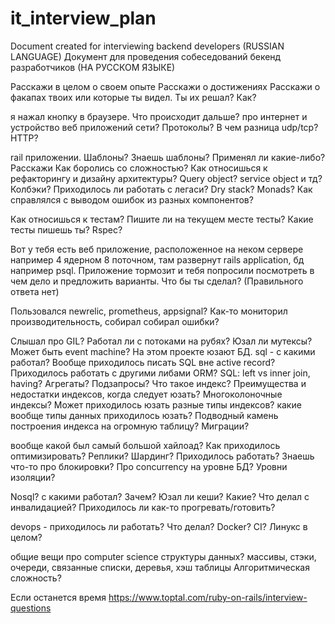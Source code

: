 # it_interview_plan
Document created for interviewing backend developers (RUSSIAN LANGUAGE)
Документ для проведения собеседований бекенд разработчиков (НА РУССКОМ ЯЗЫКЕ)

Расскажи в целом о своем опыте
Расскажи о достижениях
Расскажи о факапах твоих или которые ты видел. Ты их решал? Как?

я нажал кнопку в браузере. Что происходит дальше? про интернет и устройство веб приложений
сети? Протоколы? В чем разница udp/tcp? HTTP?

rail приложении. Шаблоны? Знаешь шаблоны? Применял ли какие-либо? Расскажи
Как боролись со сложностью? Как относишься к рефакторингу и дизайну архитектуры?
Query object? service object и тд? Колбэки?
Приходилось ли работать с легаси?
Dry stack? Monads?
Как справлялся с выводом ошибок из разных компонентов?


Как относишься к тестам? Пишите ли на текущем месте тесты? Какие тесты пишешь ты? Rspec?

Вот у тебя есть веб приложение, расположенное на неком сервере например 4 ядерном 8 поточном, там развернут rails application, бд например psql. Приложение тормозит и тебя попросили посмотреть в чем дело и предложить варианты. Что бы ты сделал? (Правильного ответа нет)

Пользовался newrelic, prometheus, appsignal? Как-то мониторил производительность, собирал собирал ошибки?

Слышал про GIL? Работал ли с потоками на рубях? Юзал ли мутексы?
Может быть event machine? На этом проекте юзают
БД. sql - с какими работал?
Вообще приходилось писать SQL вне active record? Приходилось работать с другими либами ORM?
SQL:
 left vs inner join, having? Агрегаты? Подзапросы?
Что такое индекс? Преимущества и недостатки индексов, когда следует юзать? Многоколоночные индексы? Может приходилось юзать разные типы индексов?
какие вообще типы данных приходилось юзать?
Подводный камень построения индекса на огромную таблицу?
Миграции?

вообще какой был самый большой хайлоад? Как приходилось оптимизировать?
Реплики? Шардинг? Приходилось работать?
Знаешь что-то про блокировки?
 Про concurrency на уровне БД? Уровни изоляции?

Nosql? с какими работал? Зачем?
Юзал ли кеши? Какие? Что делал с инвалидацией? Приходилось ли как-то прогревать/готовить?

devops - приходилось ли работать? Что делал?
Docker?
CI?
Линукс в целом?

общие вещи про computer science
структуры данных? массивы, стэки, очереди, связанные списки, деревья, хэш таблицы
Алгоритмическая сложность?

Если останется время
https://www.toptal.com/ruby-on-rails/interview-questions


